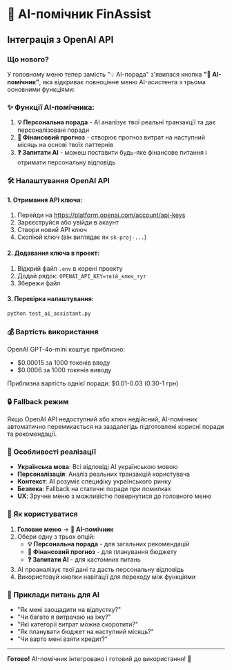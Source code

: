 # 🤖 AI-помічник FinAssist

## Інтеграція з OpenAI API

### Що нового?

У головному меню тепер замість "💡 AI-порада" з'явилася кнопка **"🤖 AI-помічник"**, яка відкриває повноцінне меню AI-асистента з трьома основними функціями:

### ✨ Функції AI-помічника:

1. **💡 Персональна порада** - AI аналізує твої реальні транзакції та дає персоналізовані поради
2. **🔮 Фінансовий прогноз** - створює прогноз витрат на наступний місяць на основі твоїх паттернів
3. **❓ Запитати AI** - можеш поставити будь-яке фінансове питання і отримати персональну відповідь

### 🛠 Налаштування OpenAI API

#### 1. Отримання API ключа:

1. Перейди на https://platform.openai.com/account/api-keys
2. Зарєєструйся або увійди в акаунт
3. Створи новий API ключ
4. Скопіюй ключ (він виглядає як `sk-proj-...`)

#### 2. Додавання ключа в проект:

1. Відкрий файл `.env` в корені проекту
2. Додай рядок: `OPENAI_API_KEY=твій_ключ_тут`
3. Збережи файл

#### 3. Перевірка налаштування:

```bash
python test_ai_assistant.py
```

### 💰 Вартість використання

OpenAI GPT-4o-mini коштує приблизно:

- $0.00015 за 1000 токенів вводу
- $0.0006 за 1000 токенів виводу

Приблизна вартість однієї поради: $0.01-0.03 (0.30-1 грн)

### 🔒 Fallback режим

Якщо OpenAI API недоступний або ключ недійсний, AI-помічник автоматично перемикається на заздалегідь підготовлені корисні поради та рекомендації.

### 🎯 Особливості реалізації

- **Українська мова**: Всі відповіді AI українською мовою
- **Персоналізація**: Аналіз реальних транзакцій користувача
- **Контекст**: AI розуміє специфіку українського ринку
- **Безпека**: Fallback на статичні поради при помилках
- **UX**: Зручне меню з можливістю повернутися до головного меню

### 📱 Як користуватися

1. **Головне меню** → **🤖 AI-помічник**
2. Обери одну з трьох опцій:
   - **💡 Персональна порада** - для загальних рекомендацій
   - **🔮 Фінансовий прогноз** - для планування бюджету
   - **❓ Запитати AI** - для кастомних питань
3. AI проаналізує твої дані та дасть персональну відповідь
4. Використовуй кнопки навігації для переходу між функціями

### 🚀 Приклади питань для AI

- "Як мені заощадити на відпустку?"
- "Чи багато я витрачаю на їжу?"
- "Які категорії витрат можна скоротити?"
- "Як планувати бюджет на наступний місяць?"
- "Чи варто мені взяти кредит?"

---

**Готово!** AI-помічник інтегровано і готовий до використання! 🎉
